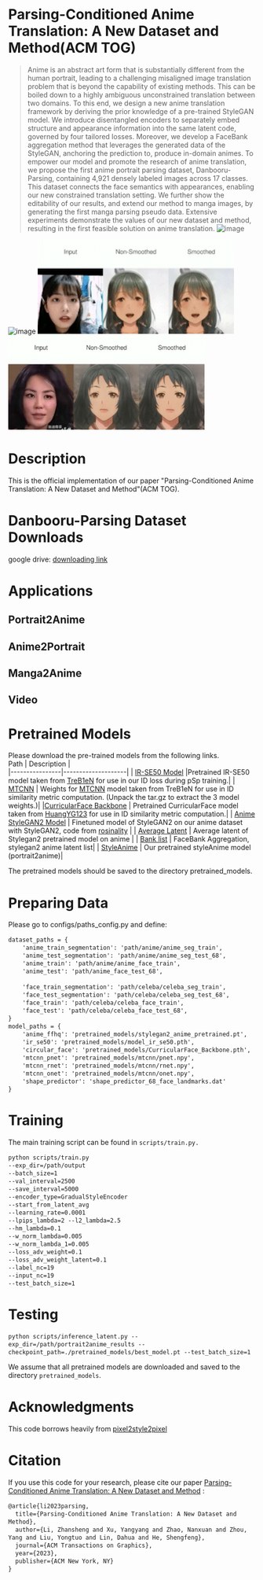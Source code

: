 # Parsing-Conditioned Anime Translation: A New Dataset and Method(ACM TOG)
> Anime is an abstract art form that is substantially different from the human portrait, leading to a challenging misaligned image translation problem that is beyond the capability of existing methods. This can be boiled down to a highly ambiguous unconstrained translation between two domains. To this end, we design a new anime translation framework by deriving the prior knowledge of a pre-trained StyleGAN model. We introduce disentangled encoders to separately embed structure and appearance information into the same latent code, governed by four tailored losses. Moreover, we develop a FaceBank aggregation method that leverages the generated data of the StyleGAN, anchoring the prediction to, produce in-domain animes. To empower our model and promote the research of anime translation, we propose the first anime portrait parsing dataset, Danbooru-Parsing, containing 4,921 densely labeled images across 17 classes. This dataset connects the face semantics with appearances, enabling our new constrained translation setting. We further show the editability of our results, and extend our method to manga images, by generating the first manga parsing pseudo data. Extensive experiments demonstrate the values of our new dataset and method, resulting in the first feasible solution on anime translation.
![image](https://github.com/zsl2018/StyleAnime/blob/master/Images/overview.png)

![image](https://github.com/zsl2018/StyleAnime/blob/master/Images/teaser.jpg)
<img src="Images/video1.gif" width="400px"/> <img src="Images/video2.gif" width="400px"/>
<br>

# Description
This is the official implementation of our paper "Parsing-Conditioned Anime Translation: A New Dataset and Method"(ACM TOG).

# Danbooru-Parsing Dataset Downloads
 google drive: [downloading link](https://drive.google.com/file/d/13C7Jphi8dYkY_0HoqIZeXAIkppyKlzmQ/view?usp=share_link)
# Applications
## Portrait2Anime
## Anime2Portrait
## Manga2Anime
## Video
# Pretrained Models
Please download the pre-trained models from the following links.  
      Path     |    Description      |  
|----------------|--------------------|
| [IR-SE50 Model](https://drive.google.com/file/d/1b7d9xyvUm1y2xxMyX_LTy9UgamVf563F/view?usp=sharing) |Pretrained IR-SE50 model taken from [TreB1eN](https://github.com/TreB1eN/InsightFace_Pytorch) for use in our ID loss during pSp training.| 
| [MTCNN](https://drive.google.com/file/d/1w46525L0FvoCzcVZpuiXVfMzmyOO_3A2/view?usp=sharing) | Weights for [MTCNN](https://github.com/TreB1eN/InsightFace_Pytorch) model taken from TreB1eN for use in ID similarity metric computation. (Unpack the tar.gz to extract the 3 model weights.)|
|[CurricularFace Backbone](https://drive.google.com/file/d/1y5Y7ZVZNd9UAqVkXnGwl9NK10SUUjsr4/view?usp=share_link) | Pretrained CurricularFace model taken from [HuangYG123](https://github.com/HuangYG123/CurricularFace) for use in ID similarity metric computation.| 
| [Anime StyleGAN2 Model](https://drive.google.com/file/d/1aYaEx-_sqBrI_KH98s3yc1KZFXQCGm9R/view?usp=share_link) | Finetuned model of StyleGAN2 on our anime dataset with StyleGAN2, code from [rosinality](https://github.com/rosinality/stylegan2-pytorch) | 
| [Average Latent](https://drive.google.com/file/d/1Zq9Q-nUf0wz71Q_shvAg8c42KIO3LLav/view?usp=share_link) | Average latent of Stylegan2 pretrained model on anime | 
| [Bank list](https://drive.google.com/file/d/1aho_17m0rZxxj88SCg-NAIfJXMJNaEZs/view?usp=share_link) | FaceBank Aggregation, stylegan2 anime latent list|
| [StyleAnime](https://drive.google.com/file/d/1zresf1KfX1keJT2dv0jZesDppWLQXYNa/view?usp=share_link)   | Our pretrained styleAnime model (portrait2anime)|  


The pretrained models should be saved to the directory pretrained_models.

# Preparing Data
Please go to configs/paths_config.py and define:
```
dataset_paths = {
	'anime_train_segmentation': 'path/anime/anime_seg_train',
	'anime_test_segmentation': 'path/anime/anime_seg_test_68',
	'anime_train': 'path/anime/anime_face_train',
	'anime_test': 'path/anime_face_test_68',
    
	'face_train_segmentation': 'path/celeba/celeba_seg_train',
	'face_test_segmentation': 'path/celeba/celeba_seg_test_68',
	'face_train': 'path/celeba/celeba_face_train',
	'face_test': 'path/celeba/celeba_face_test_68',
}
model_paths = {
	'anime_ffhq': 'pretrained_models/stylegan2_anime_pretrained.pt',
	'ir_se50': 'pretrained_models/model_ir_se50.pth',
	'circular_face': 'pretrained_models/CurricularFace_Backbone.pth',
	'mtcnn_pnet': 'pretrained_models/mtcnn/pnet.npy',
	'mtcnn_rnet': 'pretrained_models/mtcnn/rnet.npy',
	'mtcnn_onet': 'pretrained_models/mtcnn/onet.npy',
	'shape_predictor': 'shape_predictor_68_face_landmarks.dat'
}
```
# Training
The main training script can be found in ```scripts/train.py.```
```
python scripts/train.py
--exp_dir=/path/output
--batch_size=1
--val_interval=2500
--save_interval=5000 
--encoder_type=GradualStyleEncoder
--start_from_latent_avg
--learning_rate=0.0001 
--lpips_lambda=2 --l2_lambda=2.5 
--hm_lambda=0.1
--w_norm_lambda=0.005
--w_norm_lambda_1=0.005
--loss_adv_weight=0.1 
--loss_adv_weight_latent=0.1 
--label_nc=19 
--input_nc=19
--test_batch_size=1
```
# Testing
```
python scripts/inference_latent.py --exp_dir=/path/portrait2anime_results --checkpoint_path=./pretrained_models/best_model.pt --test_batch_size=1
```
We assume that all pretrained models are downloaded and saved to the directory ```pretrained_models```.

# Acknowledgments
This code borrows heavily from [pixel2style2pixel](https://github.com/eladrich/pixel2style2pixel)

# Citation
If you use this code for your research, please cite our paper [Parsing-Conditioned Anime Translation: A New Dataset and Method](https://dl.acm.org/doi/pdf/10.1145/3585002) :
```
@article{li2023parsing,
  title={Parsing-Conditioned Anime Translation: A New Dataset and Method},
  author={Li, Zhansheng and Xu, Yangyang and Zhao, Nanxuan and Zhou, Yang and Liu, Yongtuo and Lin, Dahua and He, Shengfeng},
  journal={ACM Transactions on Graphics},
  year={2023},
  publisher={ACM New York, NY}
}
```
